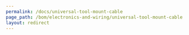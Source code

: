 ```yaml
---
permalink: /docs/universal-tool-mount-cable
page_path: /bom/electronics-and-wiring/universal-tool-mount-cable
layout: redirect
---
```



